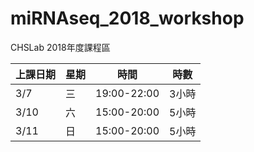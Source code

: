 # miRNAseq_2018_workshop
CHSLab 2018年度課程區

|上課日期|星期|時間|時數|
|----|----|----|----|
|3/7|三|19:00-22:00|3小時|
|3/10|六|15:00-20:00|5小時|
|3/11|日|15:00-20:00|5小時|
